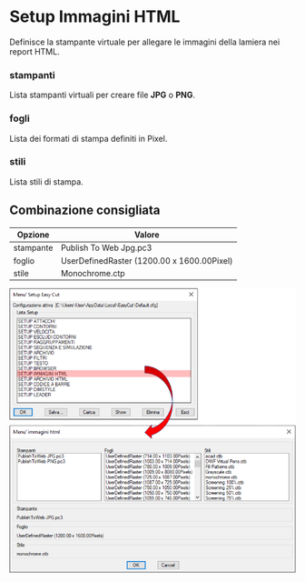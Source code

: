 # Setup Immagini HTML

Definisce la stampante virtuale per allegare le immagini della lamiera nei report HTML.

### stampanti

Lista stampanti virtuali per creare file **JPG** o **PNG**.

### fogli

Lista dei formati di stampa definiti in Pixel.

### stili

Lista stili di stampa.

## Combinazione consigliata

| Opzione   | Valore                                     |
| --------- | ------------------------------------------ |
| stampante | Publish To Web Jpg.pc3                     |
| foglio    | UserDefinedRaster (1200.00 x 1600.00Pixel) |
| stile     | Monochrome.ctp                             |

![Setup Immagini HTML](/public/setup/menu-setup/setup-immagini-html.png)
